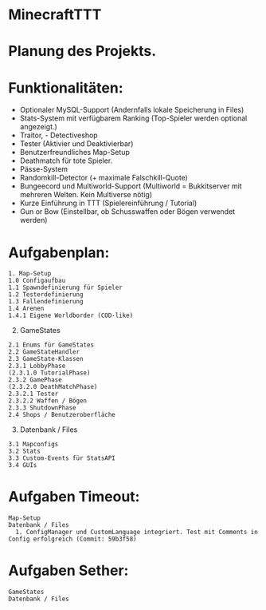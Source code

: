 # MinecraftTTT

# Planung des Projekts.

# Funktionalitäten:
- Optionaler MySQL-Support (Andernfalls lokale Speicherung in Files)
- Stats-System mit verfügbarem Ranking (Top-Spieler werden optional angezeigt.)
- Traitor, - Detectiveshop
- Tester (Aktivier und Deaktivierbar)
- Benutzerfreundliches Map-Setup
- Deathmatch für tote Spieler.
- Pässe-System
- Randomkill-Detector (+ maximale Falschkill-Quote)
- Bungeecord und Multiworld-Support (Multiworld = Bukkitserver mit mehreren Welten. Kein Multiverse nötig)
- Kurze Einführung in TTT (Spielereinführung / Tutorial)
- Gun or Bow (Einstellbar, ob Schusswaffen oder Bögen verwendet werden)

# Aufgabenplan:
```
1. Map-Setup
1.0 Configaufbau
1.1 Spawndefinierung für Spieler
1.2 Testerdefinierung
1.3 Fallendefinierung
1.4 Arenen
1.4.1 Eigene Worldborder (COD-like)
```

2. GameStates
```
2.1 Enums für GameStates
2.2 GameStateHandler
2.3 GameState-Klassen
2.3.1 LobbyPhase
(2.3.1.0 TutorialPhase)
2.3.2 GamePhase
(2.3.2.0 DeathMatchPhase)
2.3.2.1 Tester
2.3.2.2 Waffen / Bögen
2.3.3 ShutdownPhase
2.4 Shops / Benutzeroberfläche
```


3. Datenbank / Files
```
3.1 Mapconfigs
3.2 Stats
3.3 Custom-Events für StatsAPI
3.4 GUIs
```



# Aufgaben Timeout:
```
Map-Setup
Datenbank / Files
  1. ConfigManager und CustomLanguage integriert. Test mit Comments in Config erfolgreich (Commit: 59b3f58)
```

# Aufgaben Sether:
```
GameStates
Datenbank / Files
```
